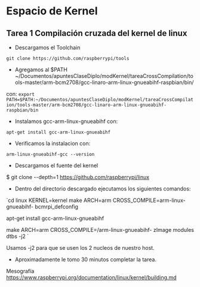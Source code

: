Espacio de Kernel
===
Tarea 1 Compilación cruzada del kernel de linux
---

+ Descargamos el Toolchain

`git clone https://github.com/raspberrypi/tools`

+ Agregamos al $PATH ~/Documentos/apuntesClaseDiplo/modKernel/tareaCrossCompilation/tools-master/arm-bcm2708/gcc-linaro-arm-linux-gnueabihf-raspbian/bin/

con: 
`export PATH=$PATH:~/Documentos/apuntesClaseDiplo/modKernel/tareaCrossCompilation/tools-master/arm-bcm2708/gcc-linaro-arm-linux-gnueabihf-raspbian/bin`

+ Instalamos gcc-arm-linux-gnueabihf con:

`apt-get install gcc-arm-linux-gnueabihf`

+ Verificamos la instalacion con:

`arm-linux-gnueabihf-gcc --version`

+ Descargamos el fuente del kernel

$ git clone --depth=1 https://github.com/raspberrypi/linux

+ Dentro del directorio descargado ejecutamos los siguientes comandos:

`cd linux
KERNEL=kernel
make ARCH=arm CROSS_COMPILE=arm-linux-gnueabihf- bcmrpi_defconfig

apt-get install gcc-arm-linux-gnueabihf

make ARCH=arm CROSS_COMPILE=/arm-linux-gnueabihf- zImage modules dtbs -j2 `

Usamos -j2 para que se usen los 2 nucleos de nuestro host.

+ Aproximadamente le tomo 30 minutos completar la tarea.

Mesografía
<https://www.raspberrypi.org/documentation/linux/kernel/building.md>

